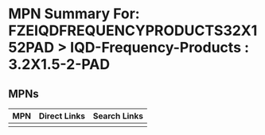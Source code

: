 



# MPN Summary For: FZEIQDFREQUENCYPRODUCTS32X152PAD > IQD-Frequency-Products : 3.2X1.5-2-PAD

## MPNs
  

|MPN|Direct Links|Search Links|
| :--- | :--- | :--- |
||||
